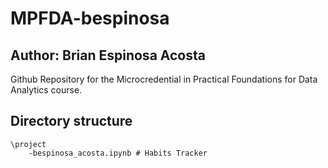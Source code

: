 # MPFDA-bespinosa
Author: **Brian Espinosa Acosta**
--
Github Repository for the Microcredential in Practical Foundations for Data Analytics course.

## Directory structure
```text
\project
    -bespinosa_acosta.ipynb # Habits Tracker
```

